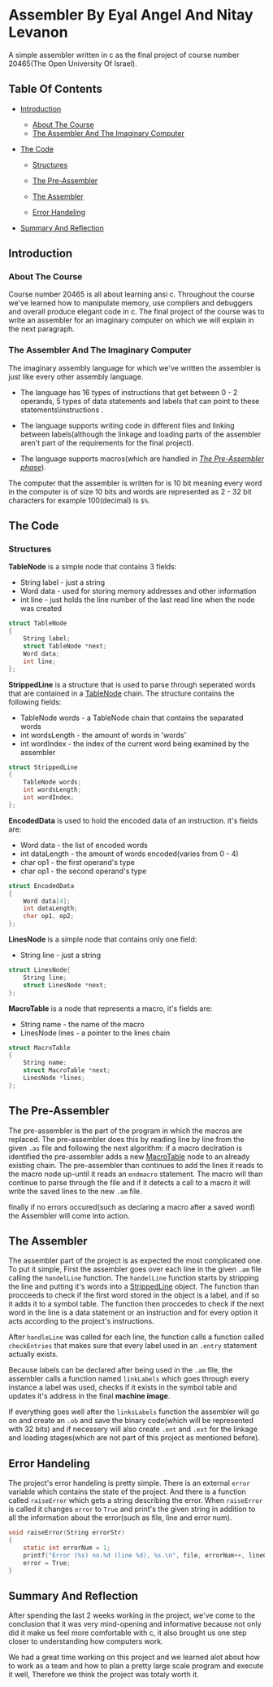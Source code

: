 # Assembler By Eyal Angel And Nitay Levanon
A simple assembler written in c as the final project of course number 20465(The Open University Of Israel).

## Table Of Contents
- [Introduction](#intro)

    - [About The Course](#about)
    - [The Assembler And The Imaginary Computer](#imagine)
    
- [The Code](#code)

    - [Structures](#structs)

    - [The Pre-Assembler](#pre)
    
    - [The Assembler](#ass)

    - [Error Handeling](#error)

- [Summary And Reflection](#sum)

## <a name = "intro"></a>Introduction
### <a name = "about"></a>About The Course
Course number 20465 is all about learning ansi c. Throughout the course we've learned how to manipulate memory, use compilers and debuggers and overall produce elegant code in c.
The final project of the course was to write an assembler for an imaginary computer on which we will explain in the next paragraph.

### <a name = "imagine"></a>The Assembler And The Imaginary Computer
The imaginary assembly language for which we've written the assembler is just like every other assembly language. 

- The language has 16 types of instructions that get between 0 - 2 operands, 5 types of data statements and labels that can point to these statements\instructions .

- The language supports writing code in different files and linking between labels(although the linkage and loading parts of the assembler aren't part of the requirements for the final project).

- The language supports macros(which are handled in *[The Pre-Assembler phase](#pre)*).

The computer that the assembler is written for is 10 bit meaning every word in the computer is of size 10 bits and words are represented as 2 - 32 bit characters for example 100(decimal) is `$%`.

## <a name = "code"></a>The Code
### <a name = "structs"></a>Structures
<a name = "TableNode"></a>**TableNode** is a simple node that contains 3 fields:


- String label - just a string
- Word data - used for storing memory addresses and other information
- int line -  just holds the line number of the last read line when the node was created


```c
struct TableNode
{
	String label;
	struct TableNode *next;
	Word data;
	int line;
};

```
<a name = "Stripped"></a>**StrippedLine** is a structure that is used to parse through seperated words that are contained in a [TableNode](#TableNode) chain. 
The structure contains the following fields:

- TableNode words - a TableNode chain that contains the separated words
- int wordsLength - the amount of words in 'words'
- int wordIndex - the index of the current word being examined by the assembler


```c
struct StrippedLine
{
	TableNode words;
	int wordsLength;
	int wordIndex;
};
```
<a name = "Encoded"></a>**EncodedData** is used to hold the encoded data of an instruction.
it's fields are:

 - Word data - the list of encoded words
 - int dataLength - the amount of words encoded(varies from 0 - 4)
 - char op1 - the first operand's type
 - char op1 - the second operand's type

```c
struct EncodedData
{
	Word data[4];
	int dataLength;
	char op1, op2;
};

```
<a name = "LinesNode"></a>**LinesNode** is a simple node that contains only one field:
 
 
 - String line - just a string

```c
struct LinesNode{
	String line;
	struct LinesNode *next;
};

```
<a name = "MacroTable"></a>**MacroTable** is a node that represents a macro, it's fields are:

- String name - the name of the macro
- LinesNode lines - a pointer to the lines chain

```c
struct MacroTable
{
	String name;
	struct MacroTable *next;
	LinesNode *lines;
};
```


## <a name = "pre"></a>The Pre-Assembler
The pre-assembler is the part of the program in which the macros are replaced. 
The pre-assembler does this by reading line by line from the given `.as` file and following the next algorithm: if a macro declration is identified the pre-assembler adds a new [MacroTable](#MacroTable) node to an already existing chain. The pre-assembler than continues to add the lines it reads to the macro node up-until it reads an `endmacro` statement. The macro will than continue to parse through the file and if it detects a call to 
a macro it will write the saved lines to the new `.am` file.

finally if no errors occured(such as declaring a macro after a saved word) the Assembler will come into action.

## <a name = "ass"></a>The Assembler

The assembler part of the project is as expected the most complicated one. To put it simple, First the assembler goes over each line in the given `.am` file calling the `handelLine` function.
The `handelLine` function starts by stripping the line and putting it's words into a [StrippedLine](#Stripped) object. The function than procceeds to check if the first word stored in the 
object is a label, and if so it adds it to a symbol table. The function then proccedes to check if the next word in the line is a data statement or an instruction and for every option it acts 
according to the project's instructions.

After `handleLine` was called for each line, the function calls a function called `checkEntries` that makes sure that every label used in an `.entry` statement actually exists.

Because labels can be declared after being used in the `.am` file, the assembler calls a function named `linkLabels` which goes through every instance a label was used, checks if it exists in the symbol table and updates it's address in the final **machine image**.

If everything goes well after the `linksLabels` function the assembler will go on and create an `.ob` and save the binary code(which will be represented with 32 bits) and if necessery will also create  `.ent` and `.ext`
for the linkage and loading stages(which are not part of this project as mentioned before).

## <a name = "error"></a>Error Handeling
The project's error handeling is pretty simple. There is an external `error` variable which contains the state of the project. And there is a function called `raiseError` which 
gets a string describing the error. When `raiseError` is called it changes `error` to `True` and print's the given string in addition to all the information about the error(such as file, line and error num).

```c
void raiseError(String errorStr)
{
	static int errorNum = 1;
	printf("Error (%s) no.%d (line %d), %s.\n", file, errorNum++, lineCounter, errorStr);
	error = True;
}
```

## <a name = "sum"></a>Summary And Reflection
After spending the last 2 weeks working in the project, we've come to the conclusion that it was very mind-opening and informative because not only did it make us feel more comfortable with c, it also brought us one step closer to understanding how computers work. 

We had a great time working on this project and we learned alot about how to work as a team and how to plan a pretty large scale program and execute it well, Therefore we think the project was totaly worth it.
